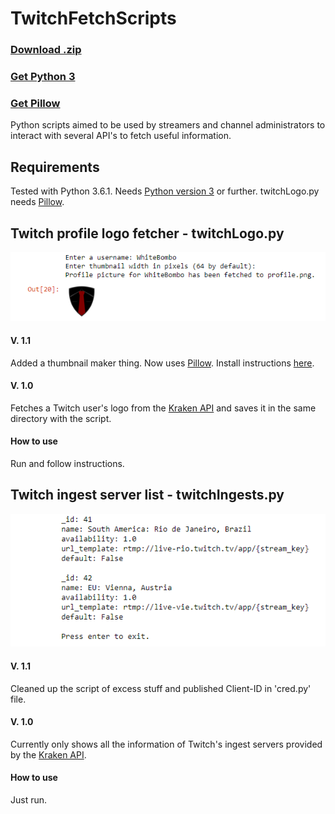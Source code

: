 # TwitchFetchScripts
### [Download .zip](https://github.com/WhiteBombo/TwitchFetchScripts/archive/master.zip)

### [Get Python 3](https://www.python.org/downloads/)

### [Get Pillow](http://pillow.readthedocs.io/en/3.0.x/installation.html)

Python scripts aimed to be used by streamers and channel administrators to interact with several API's to fetch useful information.

## Requirements
Tested with Python 3.6.1. Needs [Python version 3](https://www.python.org/) or further. twitchLogo.py needs [Pillow](https://python-pillow.org).

## Twitch profile logo fetcher - twitchLogo.py
![Logo fetcher in action](docs/Logo.png)
#### V. 1.1
Added a thumbnail maker thing. Now uses [Pillow](https://python-pillow.org). Install instructions [here](http://pillow.readthedocs.io/en/3.0.x/installation.html).

#### V. 1.0
Fetches a Twitch user's logo from the [Kraken API](https://dev.twitch.tv/docs/) and saves it in the same directory with the script.

#### How to use
Run and follow instructions.

## Twitch ingest server list - twitchIngests.py
![Ingest script in action](docs/Ingest.png)
#### V. 1.1
Cleaned up the script of excess stuff and published Client-ID in 'cred.py' file.
#### V. 1.0
Currently only shows all the information of Twitch's ingest servers provided by the [Kraken API](https://dev.twitch.tv/docs/).

#### How to use
Just run.
